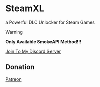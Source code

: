 # SteamXL
a Powerful DLC Unlocker for Steam Games

> [!WARNING]
> **Only Available SmokeAPI Method!!!**

[Join To My Discord Server](https://discord.gg/gfja9XfGQ3)

## Donation

[Patreon](https://patreon.com/riritoninigaya)
